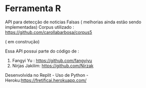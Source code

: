 # Ferramenta R
 API para detecção de noticias Falsas ( melhorias ainda estão sendo implementadas)
 Corpus utilizado : https://github.com/carollabarbosa/corpus5
 
 ( em construção)

Essa API possui parte do código de :
1. Fangyi Yu : https://github.com/fangyiyu
2. Nirjas Jakilim: https://github.com/Nirzak


Desenvolvida no Replit -
Uso de Python -
Heroku:https://fretificai.herokuapp.com/
